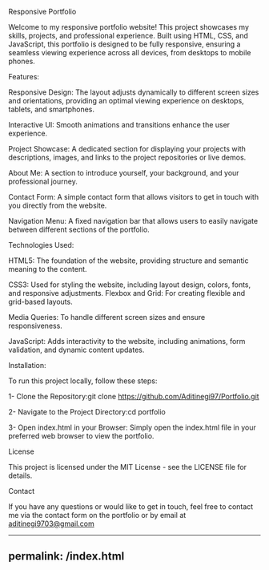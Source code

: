 Responsive Portfolio


Welcome to my responsive portfolio website! 
This project showcases my skills, projects, and professional experience. Built using HTML, CSS, and JavaScript, this portfolio is designed to be fully responsive, ensuring a seamless viewing experience across all devices, from desktops to mobile phones.

Features:

Responsive Design: The layout adjusts dynamically to different screen sizes and orientations, providing an optimal viewing experience on desktops, tablets, and smartphones.

Interactive UI: Smooth animations and transitions enhance the user experience.

Project Showcase: A dedicated section for displaying your projects with descriptions, images, and links to the project repositories or live demos.

About Me: A section to introduce yourself, your background, and your professional journey.

Contact Form: A simple contact form that allows visitors to get in touch with you directly from the website.

Navigation Menu: A fixed navigation bar that allows users to easily navigate between different sections of the portfolio.



Technologies Used:

HTML5: The foundation of the website, providing structure and semantic meaning to the content.

CSS3: Used for styling the website, including layout design, colors, fonts, and responsive adjustments.
Flexbox and Grid: For creating flexible and grid-based layouts.

Media Queries: To handle different screen sizes and ensure responsiveness.

JavaScript: Adds interactivity to the website, including animations, form validation, and dynamic content updates.


Installation:

To run this project locally, follow these steps:

1- Clone the Repository:git clone https://github.com/Aditinegi97/Portfolio.git

2- Navigate to the Project Directory:cd portfolio

3- Open index.html in your Browser: Simply open the index.html file in your preferred web browser to view the portfolio.


License

This project is licensed under the MIT License - see the LICENSE file for details.


Contact

If you have any questions or would like to get in touch, feel free to contact me via the contact form on the portfolio or by email at aditinegi9703@gmail.com


---
permalink: /index.html
---
